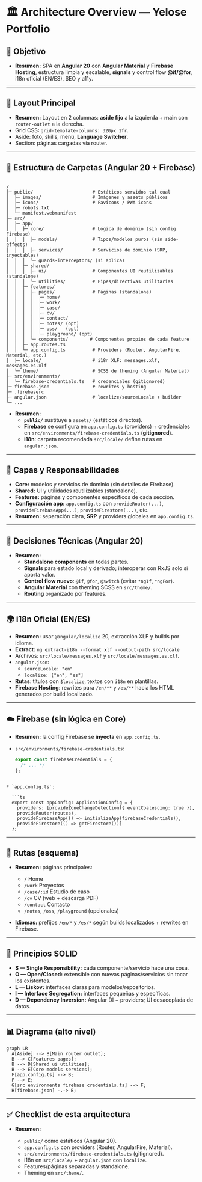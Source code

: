 # 🏛️ Architecture Overview — Yelose Portfolio

## 🎯 Objetivo

- **Resumen:** SPA en **Angular 20** con **Angular Material** y **Firebase Hosting**, estructura limpia y escalable, **signals** y control flow **@if/@for**, i18n oficial (EN/ES), SEO y a11y.

---

## 📐 Layout Principal

- **Resumen:** Layout en 2 columnas: **aside fijo** a la izquierda + **main** con `router-outlet` a la derecha.
- Grid CSS: `grid-template-columns: 320px 1fr`.
- Aside: foto, skills, menú, **Language Switcher**.
- Section: páginas cargadas vía router.

---

## 📂 Estructura de Carpetas (Angular 20 + Firebase)

```

/
├─ public/                      # Estáticos servidos tal cual
│  ├─ images/                   # Imágenes y assets públicos
│  ├─ icons/                    # Favicons / PWA icons
│  ├─ robots.txt
│  └─ manifest.webmanifest
├─ src/
│  ├─ app/
│  │  ├─ core/                  # Lógica de dominio (sin config Firebase)
│  │  │  ├─ models/             # Tipos/modelos puros (sin side-effects)
│  │  │  ├─ services/           # Servicios de dominio (SRP, inyectables)
│  │  │  └─ guards-interceptors/ (si aplica)
│  │  ├─ shared/
│  │  │  ├─ ui/                 # Componentes UI reutilizables (standalone)
│  │  │  └─ utilities/          # Pipes/directivas utilitarias
│  │  ├─ features/
│  │  │  ├─ pages/              # Páginas (standalone)
│  │  │  │  ├─ home/
│  │  │  │  ├─ work/
│  │  │  │  ├─ case/
│  │  │  │  ├─ cv/
│  │  │  │  ├─ contact/
│  │  │  │  ├─ notes/ (opt)
│  │  │  │  ├─ oss/   (opt)
│  │  │  │  └─ playground/ (opt)
│  │  │  └─ components/        # Componentes propios de cada feature
│  │  ├─ app.routes.ts
│  │  └─ app.config.ts          # Providers (Router, AngularFire, Material, etc.)
│  ├─ locale/                   # i18n XLF: messages.xlf, messages.es.xlf
│  └─ theme/                    # SCSS de theming (Angular Material)
├─ src/environments/
│  └─ firebase-credentials.ts   # credenciales (gitignored)
├─ firebase.json                # rewrites y hosting
├─ .firebaserc
├─ angular.json                 # localize/sourceLocale + builder
└─ ...

```

- **Resumen:**
  - **`public/`** sustituye a `assets/` (estáticos directos).
  - **Firebase** se configura en `app.config.ts` (providers) + credenciales en `src/environments/firebase-credentials.ts` (**gitignored**).
  - **i18n**: carpeta recomendada `src/locale/` define rutas en `angular.json`.

---

## 🧩 Capas y Responsabilidades

- **Core:** modelos y servicios de dominio (sin detalles de Firebase).
- **Shared:** UI y utilidades reutilizables (standalone).
- **Features:** páginas y componentes específicos de cada sección.
- **Configuración app:** `app.config.ts` con `provideRouter(...)`, `provideFirebaseApp(...)`, `provideFirestore(...)`, etc.
- **Resumen:** separación clara, **SRP** y providers globales en `app.config.ts`.

---

## 🔧 Decisiones Técnicas (Angular 20)

- **Resumen:**
  - **Standalone components** en todas partes.
  - **Signals** para estado local y derivado; interoperar con RxJS solo si aporta valor.
  - **Control flow nuevo**: `@if`, `@for`, `@switch` (evitar `*ngIf`, `*ngFor`).
  - **Angular Material** con theming SCSS en `src/theme/`.
  - **Routing** organizado por features.

---

## 🌍 i18n Oficial (EN/ES)

- **Resumen:** usar `@angular/localize` 20, extracción XLF y builds por idioma.
- **Extract:** `ng extract-i18n --format xlf --output-path src/locale`
- Archivos: `src/locale/messages.xlf` y `src/locale/messages.es.xlf`.
- `angular.json`:
  - `sourceLocale: "en"`
  - `localize: ["en", "es"]`
- **Rutas**: títulos con `$localize`, textos con `i18n` en plantillas.
- **Firebase Hosting**: rewrites para `/en/**` y `/es/**` hacia los HTML generados por build localizado.

---

## ☁️ Firebase (sin lógica en Core)

- **Resumen:** la config Firebase se **inyecta** en `app.config.ts`.
- `src/environments/firebase-credentials.ts`:

  ```ts
  export const firebaseCredentials = {
    /* ... */
  };
  ```

````

* `app.config.ts`:

  ```ts
  export const appConfig: ApplicationConfig = {
    providers: [provideZoneChangeDetection({ eventCoalescing: true }),
    provideRouter(routes),
    provideFirebaseApp(() => initializeApp(firebaseCredentials)),
    provideFirestore(() => getFirestore())]
  };

````

---

## 🧭 Rutas (esquema)

- **Resumen:** páginas principales:

  - `/` Home
  - `/work` Proyectos
  - `/case/:id` Estudio de caso
  - `/cv` CV (web + descarga PDF)
  - `/contact` Contacto
  - `/notes`, `/oss`, `/playground` (opcionales)

- **Idiomas:** prefijos `/en/*` y `/es/*` según builds localizados + rewrites en Firebase.

---

## 🧱 Principios SOLID

- **S — Single Responsibility:** cada componente/servicio hace una cosa.
- **O — Open/Closed:** extensible con nuevas páginas/servicios sin tocar los existentes.
- **L — Liskov:** interfaces claras para modelos/repositorios.
- **I — Interface Segregation:** interfaces pequeñas y específicas.
- **D — Dependency Inversion:** Angular DI + providers; UI desacoplada de datos.

---

## 📊 Diagrama (alto nivel)

```mermaid
graph LR
  A[Aside] --> B[Main router outlet];
  B --> C[Features pages];
  B --> D[Shared ui utilities];
  B --> E[Core models services];
  F[app.config.ts] --> B;
  F --> E;
  G[src environments firebase credentials.ts] --> F;
  H[firebase.json] -.-> B;

```


---

## ✅ Checklist de esta arquitectura

- **Resumen:**

  - `public/` como estáticos (Angular 20).
  - `app.config.ts` con providers (Router, AngularFire, Material).
  - `src/environments/firebase-credentials.ts` (gitignored).
  - i18n en `src/locale/` + `angular.json` con `localize`.
  - Features/páginas separadas y standalone.
  - Theming en `src/theme/`.
